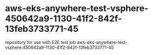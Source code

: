 # aws-eks-anywhere-test-vsphere-450642a9-1130-41f2-842f-13feb3733771-45
repository for use with E2E test job aws-eks-anywhere-test-vsphere:450642a9-1130-41f2-842f-13feb3733771-45
